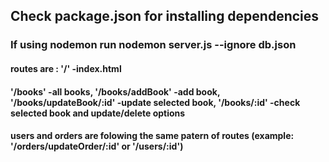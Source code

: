 ## Check package.json for installing dependencies 
###  If using nodemon run nodemon server.js --ignore db.json
#### routes are : '/' -index.html 
#### '/books' -all books, '/books/addBook' -add book, '/books/updateBook/:id' -update selected book, '/books/:id' -check selected book and update/delete options


#### users and orders are folowing the same patern of routes (example: '/orders/updateOrder/:id' or '/users/:id')
